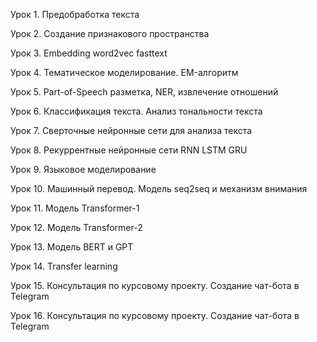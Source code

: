 Урок 1. Предобработка текста

Урок 2. Создание признакового пространства

Урок 3. Embedding word2vec fasttext

Урок 4. Тематическое моделирование. EM-алгоритм

Урок 5. Part-of-Speech разметка, NER, извлечение отношений

Урок 6. Классификация текста. Анализ тональности текста

Урок 7. Сверточные нейронные сети для анализа текста

Урок 8. Рекуррентные нейронные сети RNN LSTM GRU

Урок 9. Языковое моделирование

Урок 10. Машинный перевод. Модель seq2seq и механизм внимания

Урок 11. Модель Transformer-1

Урок 12. Модель Transformer-2

Урок 13. Модель BERT и GPT

Урок 14. Transfer learning

Урок 15. Консультация по курсовому проекту. Создание чат-бота в Telegram

Урок 16. Консультация по курсовому проекту. Создание чат-бота в Telegram
